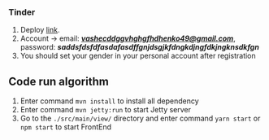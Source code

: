 ### Tinder

1. Deploy [link](http://tinder.vashchenko.space:8080/). 
2. Account ->  email: ***vashecddggvhghgfhdhenko49@gmail.com***, 
 password: ***saddsfdsfdfasdafasdffgnjdsgjkfdngkdjngfdkjngknsdkfgn***
3. You should set your gender in your personal account after registration

## Code run algorithm
1. Enter command ``mvn install`` to install all dependency 
2. Enter command ``mvn jetty:run`` to start Jetty server
3. Go to the `./src/main/view/` directory and enter command `yarn start` or `npm start` to start FrontEnd
